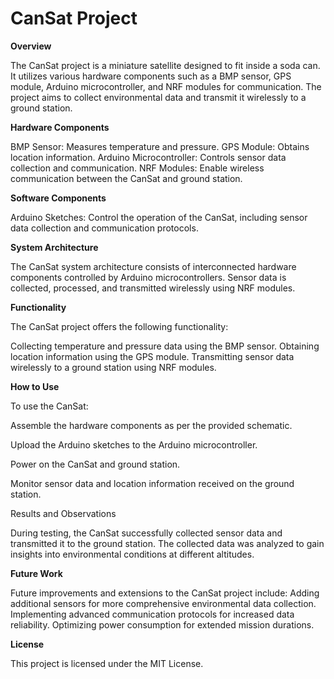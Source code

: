 # CanSat Project

**Overview**

The CanSat project is a miniature satellite designed to fit inside a soda can. It utilizes various hardware components such as a BMP sensor, GPS module, Arduino microcontroller, and NRF modules for communication. The project aims to collect environmental data and transmit it wirelessly to a ground station.

**Hardware Components**

BMP Sensor: Measures temperature and pressure.
GPS Module: Obtains location information.
Arduino Microcontroller: Controls sensor data collection and communication.
NRF Modules: Enable wireless communication between the CanSat and ground station.

**Software Components**

Arduino Sketches: Control the operation of the CanSat, including sensor data collection and communication protocols.

**System Architecture**

The CanSat system architecture consists of interconnected hardware components controlled by Arduino microcontrollers. Sensor data is collected, processed, and transmitted wirelessly using NRF modules.

**Functionality**

The CanSat project offers the following functionality:

Collecting temperature and pressure data using the BMP sensor.
Obtaining location information using the GPS module.
Transmitting sensor data wirelessly to a ground station using NRF modules.

**How to Use**

To use the CanSat:

Assemble the hardware components as per the provided schematic.

Upload the Arduino sketches to the Arduino microcontroller.

Power on the CanSat and ground station.

Monitor sensor data and location information received on the ground station.

Results and Observations

During testing, the CanSat successfully collected sensor data and transmitted it to the ground station. The collected data was analyzed to gain insights into environmental conditions at different altitudes.

**Future Work**

Future improvements and extensions to the CanSat project include:
Adding additional sensors for more comprehensive environmental data collection.
Implementing advanced communication protocols for increased data reliability.
Optimizing power consumption for extended mission durations.

**License**

This project is licensed under the MIT License.
